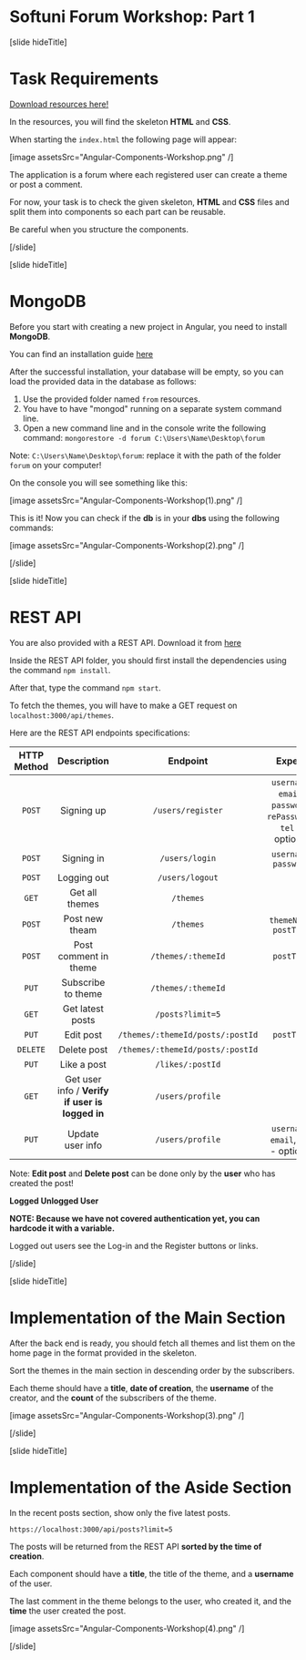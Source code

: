 # Softuni Forum Workshop: Part 1

[slide hideTitle]

# Task Requirements
[Download resources here!](https://mega.nz/file/Oc4BTa5B#kopKiHP4-KPlYK7si4ecujloS1PxIhVJG_ULMZmhpKo)

In the resources, you will find the skeleton **HTML** and **CSS**. 

When starting the `index.html` the following page will appear:

[image assetsSrc="Angular-Components-Workshop.png" /]

The application is a forum where each registered user can create a theme or post a comment. 

For now, your task is to check the given skeleton, **HTML** and **CSS** files and split them into components so each part can be reusable. 

Be careful when you structure the components.

[/slide]

[slide hideTitle]

# MongoDB

Before you start with creating a new project in Angular, you need to install **MongoDB**.

You can find an installation guide [here](https://mega.nz/file/bMZC3ThT#1F--LRBifNwhKe_qg2eUgE9ZpV0u2tSx6u2jjpZO3cY)

After the successful installation, your database will be empty, so you can load the provided data in the database as follows:

1. Use the provided folder named `from` resources.
2. You have to have "mongod" running on a separate system command line.
3. Open a new command line and in the console write the following command: `mongorestore -d forum C:\Users\Name\Desktop\forum`

Note: `C:\Users\Name\Desktop\forum`: replace it with the path of the folder `forum` on your computer!

On the console you will see something like this:

[image assetsSrc="Angular-Components-Workshop(1).png" /]

This is it! Now you can check if the **db** is in your **dbs** using the following commands:

[image assetsSrc="Angular-Components-Workshop(2).png" /]

[/slide]

[slide hideTitle]

# REST API

You are also provided with a REST API. Download it from [here](https://mega.nz/file/yN4k0RoS#pGmJUZli5wta8YIUC496T10bSv45sgbm62MeIX8vKmQ)

Inside the REST API folder, you should first install the dependencies using the command `npm install`. 

After that, type the command `npm start`. 

To fetch the themes, you will have to make a GET request on `localhost:3000/api/themes`.

Here are the REST API endpoints specifications:

| **HTTP Method** | **Description** | **Endpoint** | **Expect** | **Login Required** |
|:---:|:---:|:---:|:---:|:---:|
| `POST`   | Signing up            | `/users/register`                 | `username`, `email`, `password`, `rePassword`, `tel` - optional     | No  |
| `POST`   | Signing in            | `/users/login`                  | `username`, `password`  | No  |
| `POST`   | Logging out           | `/users/logout`                  |             | Yes |
| `GET`    | Get all themes        | `/themes`                        |             | No  |
| `POST`   | Post new theam        | `/themes`                        | `themeName`, `postText`   | Yes |
| `POST`   | Post comment in theme | `/themes/:themeId`                | `postText`    | Yes |
| `PUT`    | Subscribe to theme    | `/themes/:themeId`               |             | Yes |
| `GET`    | Get latest posts      | `/posts?limit=5`                 |             | No  |
| `PUT`    | Edit post             | `/themes/:themeId/posts/:postId`  | `postText`    | Yes |
| `DELETE` | Delete post           | `/themes/:themeId/posts/:postId` |             | Yes |
| `PUT`    | Like a post           |`/likes/:postId`                |             | Yes |
| `GET`    | Get user info / **Verify if user is logged in** | `/users/profile`                  |             | Yes |
| `PUT`    | Update user info      | `/users/profile`                 | `username`, `email`, `tel` - optional  | Yes |


Note: **Edit post** and **Delete post** can be done only by the **user** who has created the post!

**Logged Unlogged User**

**NOTE: Because we have not covered authentication yet, you can hardcode it with a variable.**

Logged out users see the Log-in and the Register buttons or links.

[/slide]

[slide hideTitle]

# Implementation of the Main Section

After the back end is ready, you should fetch all themes and list them on the home page in the format provided in the skeleton.

Sort the themes in the main section in descending order by the subscribers.

Each theme should have a **title**, **date of creation**, the **username** of the creator, and the **count** of the subscribers of the theme. 

[image assetsSrc="Angular-Components-Workshop(3).png" /]

[/slide]

[slide hideTitle]

# Implementation of the Aside Section

In the recent posts section, show only the five latest posts.

`https://localhost:3000/api/posts?limit=5`

The posts will be returned from the REST API **sorted by the time of creation**.

Each component should have a **title**, the title of the theme, and a **username** of the user.

The last comment in the theme belongs to the user, who created it, and the **time** the user created the post.

[image assetsSrc="Angular-Components-Workshop(4).png" /]

[/slide]


